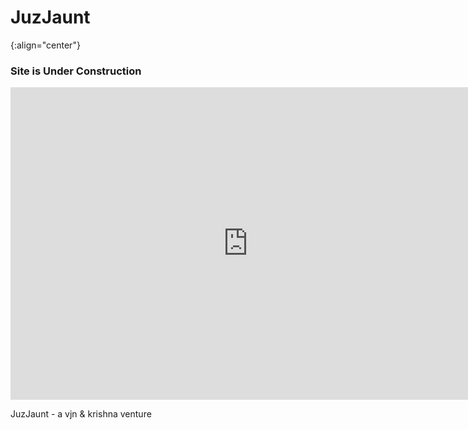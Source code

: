 ---
---

# JuzJaunt
{:align="center"}

### Site is Under Construction

<iframe src="https://docs.google.com/forms/d/e/1FAIpQLSd0KZwsjNSRv1CFL8rei-JA2zYYe4rISutTM0rxkXs7VQPZDA/viewform?embedded=true" width="760" height="500" frameborder="0" marginheight="0" marginwidth="0">Loading...</iframe>

JuzJaunt - a vjn & krishna venture
